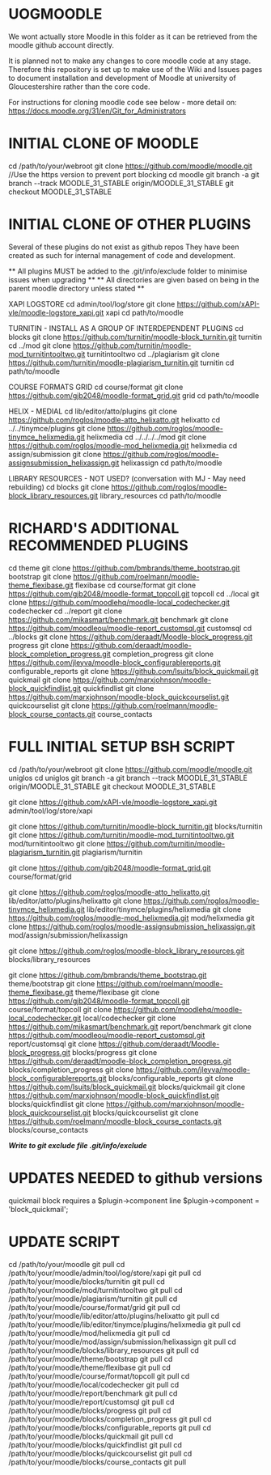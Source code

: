 UOGMOODLE
=========
We wont actually store Moodle in this folder as it can be retrieved from the moodle github account directly.

It is planned not to  make any changes to core moodle code at any stage.
Therefore this repository is set up to make use of the Wiki and Issues pages to document installation and development
of Moodle at university of Gloucestershire rather than the core code.

For instructions for cloning moodle code see below - more detail on:
https://docs.moodle.org/31/en/Git_for_Administrators

INITIAL CLONE OF MOODLE
=======================
cd /path/to/your/webroot
git clone https://github.com/moodle/moodle.git  //Use the https version to prevent port blocking
cd moodle
git branch -a
git branch --track MOODLE_31_STABLE origin/MOODLE_31_STABLE
git checkout MOODLE_31_STABLE

INITIAL CLONE OF OTHER PLUGINS
==============================
Several of these plugins do not exist as github repos
They have been created as such for internal management
of code and development.

** All plugins MUST be added to the .git/info/exclude folder to minimise issues when upgrading **
** All directories are given based on being in the parent moodle directory unless stated **

XAPI LOGSTORE
cd admin/tool/log/store
git clone https://github.com/xAPI-vle/moodle-logstore_xapi.git xapi
cd path/to/moodle

TURNITIN - INSTALL AS A GROUP OF INTERDEPENDENT PLUGINS
cd blocks
git clone https://github.com/turnitin/moodle-block_turnitin.git turnitin
cd ../mod
git clone https://github.com/turnitin/moodle-mod_turnitintooltwo.git turnitintooltwo
cd ../plagiarism
git clone https://github.com/turnitin/moodle-plagiarism_turnitin.git turnitin
cd path/to/moodle

COURSE FORMATS
GRID
cd course/format
git clone https://github.com/gjb2048/moodle-format_grid.git grid
cd path/to/moodle

HELIX - MEDIAL
cd lib/editor/atto/plugins
git clone https://github.com/roglos/moodle-atto_helixatto.git helixatto
cd ../../tinymce/plugins
git clone https://github.com/roglos/moodle-tinymce_helixmedia.git helixmedia
cd ../../../../mod
git clone https://github.com/roglos/moodle-mod_helixmedia.git helixmedia
cd assign/submission
git clone https://github.com/roglos/moodle-assignsubmission_helixassign.git helixassign
cd path/to/moodle

LIBRARY RESOURCES - NOT USED? (conversation with MJ - May need rebuilding)
cd blocks
git clone https://github.com/roglos/moodle-block_library_resources.git library_resources
cd path/to/moodle

RICHARD'S ADDITIONAL RECOMMENDED PLUGINS
========================================
cd theme
git clone https://github.com/bmbrands/theme_bootstrap.git bootstrap
git clone https://github.com/roelmann/moodle-theme_flexibase.git flexibase
cd course/format
git clone https://github.com/gjb2048/moodle-format_topcoll.git topcoll
cd ../local
git clone https://github.com/moodlehq/moodle-local_codechecker.git codechecker
cd ../report
git clone https://github.com/mikasmart/benchmark.git benchmark
git clone https://github.com/moodleou/moodle-report_customsql.git customsql
cd ../blocks
git clone https://github.com/deraadt/Moodle-block_progress.git progress
git clone https://github.com/deraadt/moodle-block_completion_progress.git completion_progress
git clone https://github.com/jleyva/moodle-block_configurablereports.git configurable_reports
git clone https://github.com/lsuits/block_quickmail.git quickmail
git clone https://github.com/marxjohnson/moodle-block_quickfindlist.git quickfindlist
git clone https://github.com/marxjohnson/moodle-block_quickcourselist.git quickcourselist
git clone https://github.com/roelmann/moodle-block_course_contacts.git course_contacts



FULL INITIAL SETUP BSH SCRIPT
=============================
cd /path/to/your/webroot
git clone https://github.com/moodle/moodle.git uniglos
cd uniglos
git branch -a
git branch --track MOODLE_31_STABLE origin/MOODLE_31_STABLE
git checkout MOODLE_31_STABLE

git clone https://github.com/xAPI-vle/moodle-logstore_xapi.git admin/tool/log/store/xapi

git clone https://github.com/turnitin/moodle-block_turnitin.git blocks/turnitin
git clone https://github.com/turnitin/moodle-mod_turnitintooltwo.git mod/turnitintooltwo
git clone https://github.com/turnitin/moodle-plagiarism_turnitin.git plagiarism/turnitin

git clone https://github.com/gjb2048/moodle-format_grid.git course/format/grid

git clone https://github.com/roglos/moodle-atto_helixatto.git lib/editor/atto/plugins/helixatto
git clone https://github.com/roglos/moodle-tinymce_helixmedia.git lib/editor/tinymce/plugins/helixmedia
git clone https://github.com/roglos/moodle-mod_helixmedia.git mod/helixmedia
git clone https://github.com/roglos/moodle-assignsubmission_helixassign.git mod/assign/submission/helixassign

git clone https://github.com/roglos/moodle-block_library_resources.git blocks/library_resources

git clone https://github.com/bmbrands/theme_bootstrap.git theme/bootstrap
git clone https://github.com/roelmann/moodle-theme_flexibase.git theme/flexibase
git clone https://github.com/gjb2048/moodle-format_topcoll.git course/format/topcoll
git clone https://github.com/moodlehq/moodle-local_codechecker.git local/codechecker
git clone https://github.com/mikasmart/benchmark.git report/benchmark
git clone https://github.com/moodleou/moodle-report_customsql.git report/customsql
git clone https://github.com/deraadt/Moodle-block_progress.git blocks/progress
git clone https://github.com/deraadt/moodle-block_completion_progress.git blocks/completion_progress
git clone https://github.com/jleyva/moodle-block_configurablereports.git blocks/configurable_reports
git clone https://github.com/lsuits/block_quickmail.git blocks/quickmail
git clone https://github.com/marxjohnson/moodle-block_quickfindlist.git blocks/quickfindlist
git clone https://github.com/marxjohnson/moodle-block_quickcourselist.git blocks/quickcourselist
git clone https://github.com/roelmann/moodle-block_course_contacts.git blocks/course_contacts

***Write to git exclude file .git/info/exclude***

UPDATES NEEDED to github versions
=================================
quickmail block requires a $plugin->component line
$plugin->component = 'block_quickmail';


UPDATE SCRIPT
=============
cd /path/to/your/moodle
git pull
cd /path/to/your/moodle/admin/tool/log/store/xapi
git pull
cd /path/to/your/moodle/blocks/turnitin
git pull
cd /path/to/your/moodle/mod/turnitintooltwo
git pull
cd /path/to/your/moodle/plagiarism/turnitin
git pull
cd /path/to/your/moodle/course/format/grid
git pull
cd /path/to/your/moodle/lib/editor/atto/plugins/helixatto
git pull
cd /path/to/your/moodle/lib/editor/tinymce/plugins/helixmedia
git pull
cd /path/to/your/moodle/mod/helixmedia
git pull
cd /path/to/your/moodle/mod/assign/submission/helixassign
git pull
cd /path/to/your/moodle/blocks/library_resources
git pull
cd /path/to/your/moodle/theme/bootstrap
git pull
cd /path/to/your/moodle/theme/flexibase
git pull
cd /path/to/your/moodle/course/format/topcoll
git pull
cd /path/to/your/moodle/local/codechecker
git pull
cd /path/to/your/moodle/report/benchmark
git pull
cd /path/to/your/moodle/report/customsql
git pull
cd /path/to/your/moodle/blocks/progress
git pull
cd /path/to/your/moodle/blocks/completion_progress
git pull
cd /path/to/your/moodle/blocks/configurable_reports
git pull
cd /path/to/your/moodle/blocks/quickmail
git pull
cd /path/to/your/moodle/blocks/quickfindlist
git pull
cd /path/to/your/moodle/blocks/quickcourselist
git pull
cd /path/to/your/moodle/blocks/course_contacts
git pull
